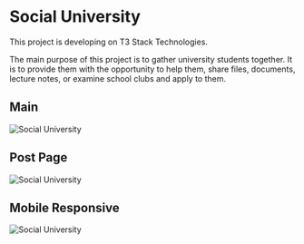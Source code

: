 # Social University

This project is developing on T3 Stack Technologies.

The main purpose of this project is to gather university students together. It is to provide them with the opportunity to help them, share files, documents, lecture notes, or examine school clubs and apply to them.

## Main

![Social University](https://i.hizliresim.com/og6zaih.jpg)

## Post Page

![Social University](https://i.hizliresim.com/fgydfuc.jpg)

## Mobile Responsive

![Social University](https://i.hizliresim.com/gxfut59.jpg)

